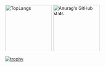 

<!--
**07kashihiro11/07kashihiro11** is a ✨ _special_ ✨ repository because its `README.md` (this file) appears on your GitHub profile.

Here are some ideas to get you started:
- 🔭 I’m currently working on ...
- 🌱 I’m currently learning ...
- 👯 I’m looking to collaborate on ...
- 🤔 I’m looking for help with ...
- 💬 Ask me about ...
- 📫 How to reach me: ...
- 😄 Pronouns: ...
- ⚡ Fun fact: ...
-->
<p align="left">
  <img alt = "TopLangs" height="150px" src=https://github-readme-stats.vercel.app/api/top-langs/?username=07kashihiro11&layout=compact />
  <img alt = "Anurag's GitHub stats" height="150px" src=https://github-readme-stats.vercel.app/api?username=07kashihiro11&show_icons=true&theme=transparent />
</p>

[![trophy](https://github-profile-trophy.vercel.app/?username=07kashihiro11)](https://github.com/ryo-ma/github-profile-trophy)
